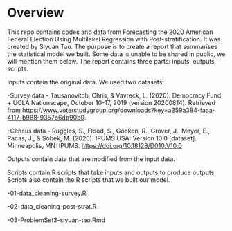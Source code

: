 # Overview
This repo contains codes and data from Forecasting the 2020 American Federal Election Using Multilevel Regression with Post-stratification. It was created by Siyuan Tao. The purpose is to create a report that summarises the statistical model we built. Some data is unable to be shared in public, we will mention them below. The report contains three parts: inputs, outputs, scripts.

Inputs contain the original data. We used two datasets:

-Survey data - Tausanovitch, Chris, & Vavreck, L. (2020). Democracy Fund + UCLA Nationscape, October 10-17, 2019 (version 20200814). Retrieved from https://www.voterstudygroup.org/downloads?key=a359a384-faaa-4117-b988-9357b6db90b0.

-Census data - Ruggles, S., Flood, S., Goeken, R., Grover, J., Meyer, E., Pacas, J., & Sobek, M. (2020). IPUMS USA: Version 10.0 [dataset]. Minneapolis, MN: IPUMS. https://doi.org/10.18128/D010.V10.0
  
Outputs contain data that are modified from the input data.

Scripts contain R scripts that take inputs and outputs to produce outputs. Scripts also contain the R scripts that we built our model.

-01-data_cleaning-survey.R

-02-data_cleaning-post-strat.R

-03-ProblemSet3-siyuan-tao.Rmd
